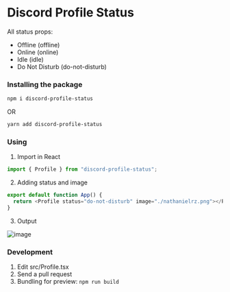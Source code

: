 # Discord Profile Status

All status props:

- Offline (offline)
- Online (online)
- Idle (idle)
- Do Not Disturb (do-not-disturb)

### Installing the package

```bash
npm i discord-profile-status
```

OR

```bash
yarn add discord-profile-status
```

### Using

1. Import in React

```typescript
import { Profile } from "discord-profile-status";
```

2. Adding status and image

```typescript
export default function App() {
  return <Profile status="do-not-disturb" image="./nathanielrz.png"></Profile>;
}
```

3. Output

![image](https://github.com/nathanielrz/discord-profile-status/assets/131909495/7e39f45d-2890-4776-b6bc-9c08fdee2fb0)

### Development

1. Edit src/Profile.tsx
2. Send a pull request
3. Bundling for preview: `npm run build`
